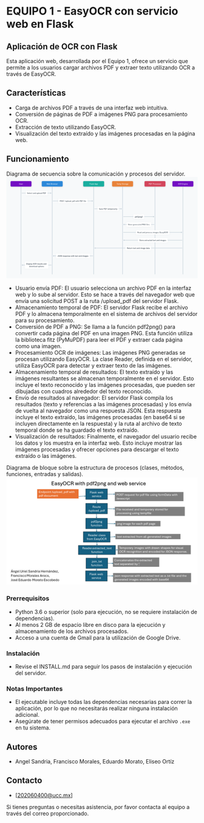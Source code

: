 
# EQUIPO 1 - EasyOCR con servicio web en Flask

## Aplicación de OCR con Flask

Esta aplicación web, desarrollada por el Equipo 1, ofrece un servicio que permite a los usuarios cargar archivos PDF y extraer texto utilizando OCR a través de EasyOCR.

## Características

- Carga de archivos PDF a través de una interfaz web intuitiva.
- Conversión de páginas de PDF a imágenes PNG para procesamiento OCR.
- Extracción de texto utilizando EasyOCR.
- Visualización del texto extraído y las imágenes procesadas en la página web.

## Funcionamiento
Diagrama de secuencia sobre la comunicación y procesos del servidor.
![](https://github.com/Chiscock323/EQUIPO1OCR/blob/main/Diagrama%20funcionamiento.png)

- Usuario envía PDF: El usuario selecciona un archivo PDF en la interfaz web y lo sube al servidor. Esto se hace a través del navegador web que envía una solicitud POST a la ruta /upload_pdf del servidor Flask.
- Almacenamiento temporal de PDF: El servidor Flask recibe el archivo PDF y lo almacena temporalmente en el sistema de archivos del servidor para su procesamiento.
- Conversión de PDF a PNG: Se llama a la función pdf2png() para convertir cada página del PDF en una imagen PNG. Esta función utiliza la biblioteca fitz (PyMuPDF) para leer el PDF y extraer cada página como una imagen.
- Procesamiento OCR de imágenes: Las imágenes PNG generadas se procesan utilizando EasyOCR. La clase Reader, definida en el servidor, utiliza EasyOCR para detectar y extraer texto de las imágenes.
- Almacenamiento temporal de resultados: El texto extraído y las imágenes resultantes se almacenan temporalmente en el servidor. Esto incluye el texto reconocido y las imágenes procesadas, que pueden ser dibujadas con cuadros alrededor del texto reconocido.
- Envío de resultados al navegador: El servidor Flask compila los resultados (texto y referencias a las imágenes procesadas) y los envía de vuelta al navegador como una respuesta JSON. Esta respuesta incluye el texto extraído, las imágenes procesadas (en base64 si se incluyen directamente en la respuesta) y la ruta al archivo de texto temporal donde se ha guardado el texto extraído.
- Visualización de resultados: Finalmente, el navegador del usuario recibe los datos y los muestra en la interfaz web. Esto incluye mostrar las imágenes procesadas y ofrecer opciones para descargar el texto extraído o las imágenes.

Diagrama de bloque sobre la estructura de procesos (clases, métodos, funciones, entradas y salidas).
![](https://github.com/Chiscock323/EQUIPO1OCR/blob/main/diagrama_bloque_easyocr_equipo1.png)

### Prerrequisitos

- Python 3.6 o superior (solo para ejecución, no se requiere instalación de dependencias).
- Al menos 2 GB de espacio libre en disco para la ejecución y almacenamiento de los archivos procesados.
- Acceso a una cuenta de Gmail para la utilización de Google Drive.

### Instalación
- Revise el INSTALL.md para seguir los pasos de instalación y ejecución del servidor.

### Notas Importantes

- El ejecutable incluye todas las dependencias necesarias para correr la aplicación, por lo que no necesitarás realizar ninguna instalación adicional.
- Asegúrate de tener permisos adecuados para ejecutar el archivo `.exe` en tu sistema.

## Autores

- Angel Sandria, Francisco Morales, Eduardo Morato, Eliseo Ortíz

## Contacto

- [202060400@ucc.mx]

Si tienes preguntas o necesitas asistencia, por favor contacta al equipo a través del correo proporcionado.

